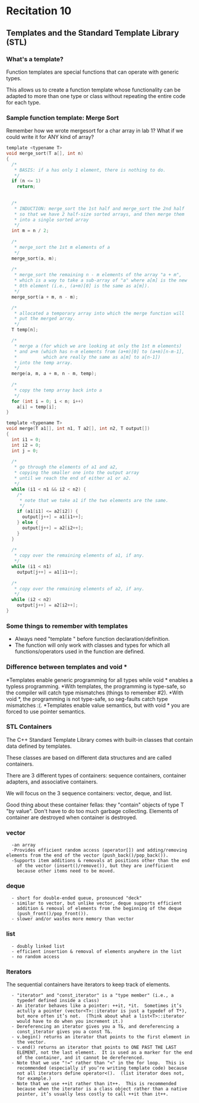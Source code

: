 # Recitation 10 #

## Templates and the Standard Template Library (STL) ##

### What's a template? ###
Function templates are special functions that can operate with generic types.

This allows us to create a function template whose functionality can be adapted to 
more than one type or class without repeating the entire code for each type.

### Sample function template: Merge Sort ###
Remember how we wrote mergesort for a char array in lab 1?  What if we could write it for ANY kind of array?
```c
template <typename T>
void merge_sort(T a[], int n)
{
  /* 
   * BASIS: if a has only 1 element, there is nothing to do.
   */
  if (n <= 1)
    return;
  
  
  /*
   * INDUCTION: merge_sort the 1st half and merge_sort the 2nd half
   * so that we have 2 half-size sorted arrays, and then merge them
   * into a single sorted array
   */
  int m = n / 2;
  
  /*
   * merge_sort the 1st m elements of a
   */
  merge_sort(a, m);
  
  /*
   * merge_sort the remaining n - m elements of the array "a + m",
   * which is a way to take a sub-array of "a" where a[m] is the new 
   * 0th element (i.e., (a+m)[0] is the same as a[m]).
   */
  merge_sort(a + m, n - m);

  /*
   * allocated a temporary array into which the merge function will
   * put the merged array.
   */
  T temp[n];

  /*
   * merge a (for which we are looking at only the 1st m elements)
   * and a+m (which has n-m elements from (a+m)[0] to (a+m)[n-m-1],
   *          which are really the same as a[m] to a[n-1])
   * into the temp array.
   */
  merge(a, m, a + m, n - m, temp);
  
  /*
   * copy the temp array back into a
   */
  for (int i = 0; i < n; i++)
    a[i] = temp[i];
}

template <typename T>
void merge(T a1[], int n1, T a2[], int n2, T output[])
{
  int i1 = 0;
  int i2 = 0;
  int j = 0;
  
  /*
   * go through the elements of a1 and a2,
   * copying the smaller one into the output array
   * until we reach the end of either a1 or a2.
   */
  while (i1 < n1 && i2 < n2) {
    /*
     * note that we take a1 if the two elements are the same.
     */
    if (a1[i1] <= a2[i2]) {
      output[j++] = a1[i1++];
    } else {
      output[j++] = a2[i2++];
    }
  }
  
  /*
   * copy over the remaining elements of a1, if any.
   */
  while (i1 < n1)
    output[j++] = a1[i1++];
  
  /*
   * copy over the remaining elements of a2, if any.
   */
  while (i2 < n2) 
    output[j++] = a2[i2++];
}
```

### Some things to remember with templates ###

  * Always need "template <typename T>" before function declaration/definition.
  * The function will only work with classes and types for which all functions/operators used in the function are defined.

### Difference between templates and void * ###

  *Templates enable generic programming for all types while void * enables a typless programming.
  *With templates, the programming is type-safe, so the compiler will catch type mismatches (things to remember #2).
  *With void *, the programming is not type-safe, so seg-faults catch type mismatches :(.
  *Templates enable value semantics, but with void * you are forced to use pointer semantics.

### STL Containers ###
The C++ Standard Template Library comes with built-in classes that contain data defined by templates.

These classes are based on different data structures and are called containers.

There are 3 different types of containers: sequence containers, container adapters, and associative containers.

We will focus on the 3 sequence containers: vector, deque, and list.

Good thing about these container fellas: they "contain" objects of type T "by value".  Don't have to do too much garbage collecting.  Elements of container are destroyed when container is destroyed.

### vector ###
```
  -an array
  -Provides efficient random access (operator[]) and adding/removing elements from the end of the vector (push_back()/pop_back()).
  -Supports item additions & removals at positions other than the end
    of the vector (insert()/remove()), but they are inefficient
    because other items need to be moved.
```
### deque ###
```
  - short for double-ended queue, pronounced "deck"
  - similar to vector, but unlike vector, deque supports efficient
    addition & removal of elements from the beginning of the deque
    (push_front()/pop_front()).
  - slower and/or wastes more memory than vector
```
### list ###
```
  - doubly linked list
  - efficient insertion & removal of elements anywhere in the list
  - no random access
```

### Iterators ###
  The sequential containers have iterators to keep track of elements.
```
  - "iterator" and "const_iterator" is a "type member" (i.e., a
    typedef defined inside a class)
  - An iterator behaves like a pointer: ++it, *it.  Sometimes it’s
    actully a pointer (vector<T>::iterator is just a typedef of T*),
    but more often it’s not.  (Think about what a list<T>::iterator
    would have to do when you increment it.)
  - Dereferencing an iterator gives you a T&, and dereferencing a
    const_iterator gives you a const T&.
  - v.begin() returns an iterator that points to the first element in
    the vector.
  - v.end() returns an iterator that points to ONE PAST THE LAST
    ELEMENT, not the last element.  It is used as a marker for the end
    of the container, and it cannot be dereferenced.
  - Note that we use "!=" rather than "<" in the for loop.  This is
    recommended (especially if you’re writing template code) because
    not all iterators define operator<().  (list iterator does not,
    for example.)
  - Note that we use ++it rather than it++.  This is recommended
    because when the iterator is a class object rather than a native
    pointer, it’s usually less costly to call ++it than it++.
```
